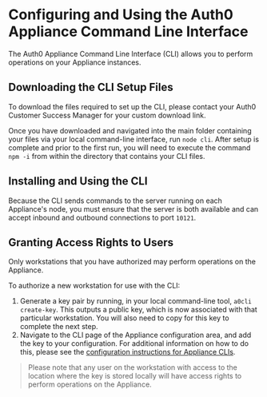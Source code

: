 # Configuring and Using the Auth0 Appliance Command Line Interface

The Auth0 Appliance Command Line Interface (CLI) allows you to perform operations on your Appliance instances.

## Downloading the CLI Setup Files

To download the files required to set up the CLI, please contact your Auth0 Customer Success Manager for your custom download link.

Once you have downloaded and navigated into the main folder containing your files via your local command-line interface, run `node cli`. After setup is complete and prior to the first run, you will need to execute the command `npm -i` from within the directory that contains your CLI files.

## Installing and Using the CLI

Because the CLI sends commands to the server running on each Appliance's node, you must ensure that the server is both available and can accept inbound and outbound connections to port `10121`.

## Granting Access Rights to Users

Only workstations that you have authorized may perform operations on the Appliance.

To authorize a new workstation for use with the CLI:

1. Generate a key pair by running, in your local command-line tool, `a0cli create-key`. This outputs a public key, which is now associated with that particular workstation. You will also need to copy for this key to complete the next step.
2. Navigate to the CLI page of the Appliance configuration area, and add the key to your configuration. For additional information on how to do this, please see the [configuration instructions for Appliance CLIs](/dashboard/cli).

> Please note that any user on the workstation with access to the location where the key is stored locally will have access rights to perform operations on the Appliance.
